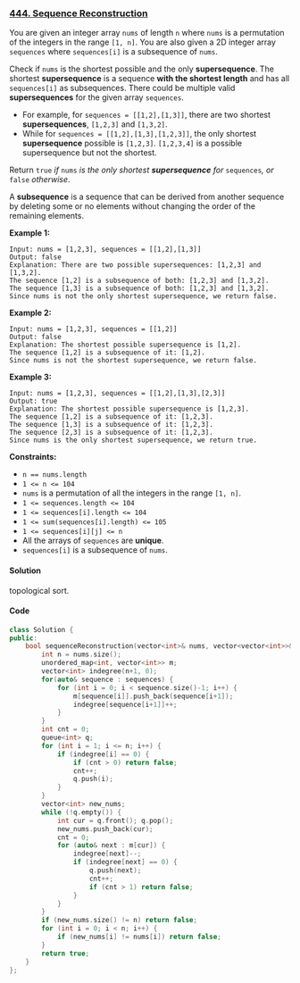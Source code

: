### [444. Sequence Reconstruction](https://leetcode.com/problems/sequence-reconstruction/)

You are given an integer array `nums` of length `n` where `nums` is a permutation of the integers in the range `[1, n]`. You are also given a 2D integer array `sequences` where `sequences[i]` is a subsequence of `nums`.

Check if `nums` is the shortest possible and the only **supersequence**. The shortest **supersequence** is a sequence **with the shortest length** and has all `sequences[i]` as subsequences. There could be multiple valid **supersequences** for the given array `sequences`.

- For example, for `sequences = [[1,2],[1,3]]`, there are two shortest **supersequences**, `[1,2,3]` and `[1,3,2]`.
- While for `sequences = [[1,2],[1,3],[1,2,3]]`, the only shortest **supersequence** possible is `[1,2,3]`. `[1,2,3,4]` is a possible supersequence but not the shortest.

Return `true` *if* `nums` *is the only shortest **supersequence** for* `sequences`*, or* `false` *otherwise*.

A **subsequence** is a sequence that can be derived from another sequence by deleting some or no elements without changing the order of the remaining elements.

 

**Example 1:**

```
Input: nums = [1,2,3], sequences = [[1,2],[1,3]]
Output: false
Explanation: There are two possible supersequences: [1,2,3] and [1,3,2].
The sequence [1,2] is a subsequence of both: [1,2,3] and [1,3,2].
The sequence [1,3] is a subsequence of both: [1,2,3] and [1,3,2].
Since nums is not the only shortest supersequence, we return false.
```

**Example 2:**

```
Input: nums = [1,2,3], sequences = [[1,2]]
Output: false
Explanation: The shortest possible supersequence is [1,2].
The sequence [1,2] is a subsequence of it: [1,2].
Since nums is not the shortest supersequence, we return false.
```

**Example 3:**

```
Input: nums = [1,2,3], sequences = [[1,2],[1,3],[2,3]]
Output: true
Explanation: The shortest possible supersequence is [1,2,3].
The sequence [1,2] is a subsequence of it: [1,2,3].
The sequence [1,3] is a subsequence of it: [1,2,3].
The sequence [2,3] is a subsequence of it: [1,2,3].
Since nums is the only shortest supersequence, we return true.
```

 

**Constraints:**

- `n == nums.length`
- `1 <= n <= 104`
- `nums` is a permutation of all the integers in the range `[1, n]`.
- `1 <= sequences.length <= 104`
- `1 <= sequences[i].length <= 104`
- `1 <= sum(sequences[i].length) <= 105`
- `1 <= sequences[i][j] <= n`
- All the arrays of `sequences` are **unique**.
- `sequences[i]` is a subsequence of `nums`.

#### Solution

topological sort.

#### Code

```c++
class Solution {
public:
    bool sequenceReconstruction(vector<int>& nums, vector<vector<int>>& sequences) {
        int n = nums.size();
        unordered_map<int, vector<int>> m;
        vector<int> indegree(n+1, 0);
        for(auto& sequence : sequences) {
            for (int i = 0; i < sequence.size()-1; i++) {
                m[sequence[i]].push_back(sequence[i+1]);
                indegree[sequence[i+1]]++;
            }
        }
        int cnt = 0;
        queue<int> q;
        for (int i = 1; i <= n; i++) {
            if (indegree[i] == 0) {
                if (cnt > 0) return false;
                cnt++;
                q.push(i);
            }
        }
        vector<int> new_nums;
        while (!q.empty()) {
            int cur = q.front(); q.pop();
            new_nums.push_back(cur);
            cnt = 0;
            for (auto& next : m[cur]) {
                indegree[next]--;
                if (indegree[next] == 0) {
                    q.push(next);
                    cnt++;
                    if (cnt > 1) return false;
                }
            }
        }
        if (new_nums.size() != n) return false;
        for (int i = 0; i < n; i++) {
            if (new_nums[i] != nums[i]) return false;
        }
        return true;
    }
};
```



